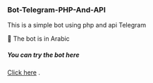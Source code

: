 ### Bot-Telegram-PHP-And-API

 This is a simple bot using php and api Telegram

🤖 The bot is in Arabic 

##### You can try  the bot  here 

[Click here](https://t.me/Yes_everything_bot) .
